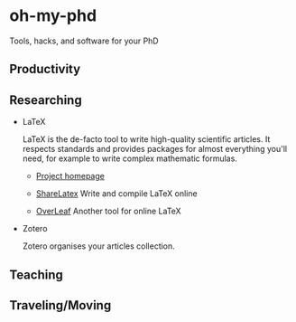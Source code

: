 oh-my-phd
=========

Tools, hacks, and software for your PhD

## Productivity

## Researching

* LaTeX
  
  LaTeX is the de-facto tool to write high-quality scientific
  articles.  It respects standards and provides packages for almost
  everything you'll need, for example to write complex mathematic
  formulas.

  * [Project homepage](http://www.latex-project.org)

  * [ShareLatex](https://www.sharelatex.com/) Write and compile LaTeX
    online

  * [OverLeaf](https://www.overleaf.com) Another tool for online LaTeX
  
* Zotero
  
  Zotero organises your articles collection.

## Teaching

## Traveling/Moving
